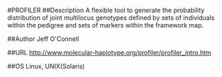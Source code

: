 #PROFILER
##Description
A flexible tool to generate the probability distribution of joint multilocus genotypes defined by sets of individuals within the pedigree and sets of markers within the framework map.

##Author
Jeff O'Connell

##URL
http://www.molecular-haplotype.org/profiler/profiler_intro.htm

##OS
Linux, UNIX(Solaris)

